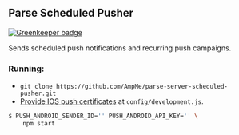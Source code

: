 ## Parse Scheduled Pusher

[![Greenkeeper badge](https://badges.greenkeeper.io/AmpMe/parse-server-scheduled-pusher.svg)](https://greenkeeper.io/)

Sends scheduled push notifications and recurring push campaigns.

### Running:
- `git clone https://github.com/AmpMe/parse-server-scheduled-pusher.git`
- [Provide IOS push certificates](http://docs.parseplatform.org/parse-server/guide/#2-configure-parse-server) at `config/development.js`.

```sh
$ PUSH_ANDROID_SENDER_ID='' PUSH_ANDROID_API_KEY='' \
    npm start
```
